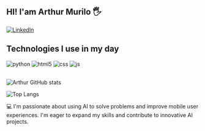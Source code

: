 ## HI! I'am Arthur Murilo 🖐️

[![LinkedIn](https://img.shields.io/badge/LinkedIn-0077B5?style=for-the-badge&logo=linkedin&logoColor=white)](www.linkedin.com/in/arthur-murilo-66aa8832a)

## Technologies I use in my day 

<div style="display: inline_block">
  <img align="center" alt="python" src="https://img.shields.io/badge/Python-14354C?style=for-the-badge&logo=python&logoColor=white" />
  <img align="center" alt="html5" src="https://img.shields.io/badge/HTML5-E34F26?style=for-the-badge&logo=html5&logoColor=white" />
  <img align="center" alt="css" src="https://img.shields.io/badge/CSS3-1572B6?style=for-the-badge&logo=css3&logoColor=white" />
  <img align="center" alt="js" src="https://img.shields.io/badge/JavaScript-F7DF1E?style=for-the-badge&logo=javascript&logoColor=black" />
</div><br/>

![Arthur GitHub stats](https://github-readme-stats.vercel.app/api?username=devSants&show_icons=true&theme=radical)

![Top Langs](https://github-readme-stats.vercel.app/api/top-langs/?username=devSants&layout=compact)

💻 I'm passionate about using AI to solve problems and improve mobile user experiences. I'm eager to expand my skills and contribute to innovative AI projects. 


